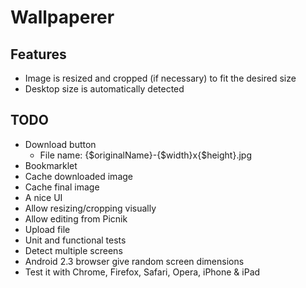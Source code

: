 # Wallpaperer

## Features

- Image is resized and cropped (if necessary) to fit the desired size
- Desktop size is automatically detected

## TODO

- Download button
  - File name: {$originalName}-{$width}x{$height}.jpg
- Bookmarklet
- Cache downloaded image
- Cache final image
- A nice UI
- Allow resizing/cropping visually
- Allow editing from Picnik
- Upload file
- Unit and functional tests
- Detect multiple screens
- Android 2.3 browser give random screen dimensions
- Test it with Chrome, Firefox, Safari, Opera, iPhone & iPad